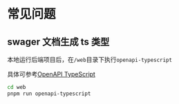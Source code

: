 # 常见问题

## swager 文档生成 ts 类型

本地运行后端项目后，在`/web`目录下执行`openapi-typescript`

具体可参考[OpenAPI TypeScript](https://openapi-ts.dev/zh/)

```bash
cd web
pnpm run openapi-typescript
```
